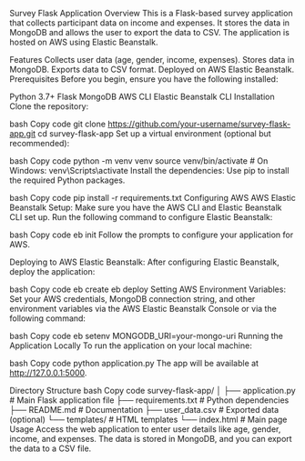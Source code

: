 Survey Flask Application
Overview
This is a Flask-based survey application that collects participant data on income and expenses. It stores the data in MongoDB and allows the user to export the data to CSV. The application is hosted on AWS using Elastic Beanstalk.

Features
Collects user data (age, gender, income, expenses).
Stores data in MongoDB.
Exports data to CSV format.
Deployed on AWS Elastic Beanstalk.
Prerequisites
Before you begin, ensure you have the following installed:

Python 3.7+
Flask
MongoDB
AWS CLI
Elastic Beanstalk CLI
Installation
Clone the repository:

bash
Copy code
git clone https://github.com/your-username/survey-flask-app.git
cd survey-flask-app
Set up a virtual environment (optional but recommended):

bash
Copy code
python -m venv venv
source venv/bin/activate  # On Windows: venv\Scripts\activate
Install the dependencies: Use pip to install the required Python packages.

bash
Copy code
pip install -r requirements.txt
Configuring AWS
AWS Elastic Beanstalk Setup: Make sure you have the AWS CLI and Elastic Beanstalk CLI set up. Run the following command to configure Elastic Beanstalk:

bash
Copy code
eb init
Follow the prompts to configure your application for AWS.

Deploying to AWS Elastic Beanstalk: After configuring Elastic Beanstalk, deploy the application:

bash
Copy code
eb create
eb deploy
Setting AWS Environment Variables: Set your AWS credentials, MongoDB connection string, and other environment variables via the AWS Elastic Beanstalk Console or via the following command:

bash
Copy code
eb setenv MONGODB_URI=your-mongo-uri
Running the Application Locally
To run the application on your local machine:

bash
Copy code
python application.py
The app will be available at http://127.0.0.1:5000.

Directory Structure
bash
Copy code
survey-flask-app/
│
├── application.py          # Main Flask application file
├── requirements.txt        # Python dependencies
├── README.md               # Documentation
├── user_data.csv           # Exported data (optional)
└── templates/              # HTML templates
    └── index.html          # Main page
Usage
Access the web application to enter user details like age, gender, income, and expenses.
The data is stored in MongoDB, and you can export the data to a CSV file.
